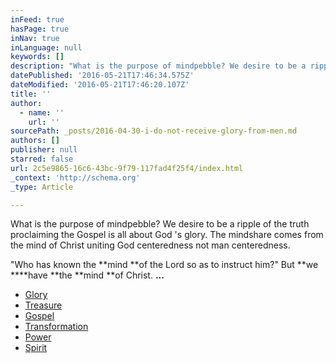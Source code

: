 ```yaml
---
inFeed: true
hasPage: true
inNav: true
inLanguage: null
keywords: []
description: "What is the purpose of mindpebble? We desire to be a ripple of the truth proclaiming the Gospel is all about God 's glory. The mindshare comes from the mind of Christ uniting God centeredness not man centeredness."
datePublished: '2016-05-21T17:46:34.575Z'
dateModified: '2016-05-21T17:46:20.107Z'
title: ''
author:
  - name: ''
    url: ''
sourcePath: _posts/2016-04-30-i-do-not-receive-glory-from-men.md
authors: []
publisher: null
starred: false
url: 2c5e9865-16c6-43bc-9f79-117fad4f25f4/index.html
_context: 'http://schema.org'
_type: Article

---
```

What is the purpose of mindpebble? We desire to be a ripple of the truth proclaiming the Gospel is all about God 's glory. The mindshare comes from the mind of Christ uniting God centeredness not man centeredness.

"Who has known the **mind **of the Lord so as to instruct him?" But **we ****have **the **mind **of Christ. **...**

* [Glory][0]
* [Treasure][0]
* [Gospel][1]
* [Transformation][2]
* [Power][3]
* [Spirit][4]

[0]: https://thegrid.ai/pebblegenesis/
[1]: https://thegrid.ai/pebblegenesis/the-real-revelation-is-to-have-the-understanding-of-the-know/
[2]: https://thegrid.ai/pebblegenesis/efccceaa-e207-4635-9092-5f2687e2d4e0/
[3]: https://thegrid.ai/pebblegenesis/what-no-eye-has-seen-what-no-ear-has-heard-and-what-no-hum/
[4]: http://biblehub.com/1_corinthians/2-15.htm